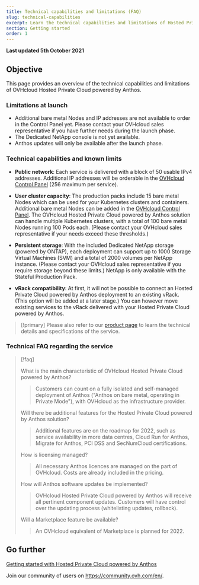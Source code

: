 ```yaml
---
title: Technical capabilities and limitations (FAQ)
slug: technical-capabilities
excerpt: Learn the technical capabilities and limitations of Hosted Private Cloud powered by Anthos
section: Getting started
order: 1
---
```


**Last updated 5th October 2021**

## Objective

This page provides an overview of the technical capabilities and limitations of OVHcloud Hosted Private Cloud powered by Anthos.

### Limitations at launch

- Additional bare metal Nodes and IP addresses are not available to order in the Control Panel yet. Please contact your OVHcloud sales representative if you have further needs during the launch phase.
- The Dedicated NetApp console is not yet available.
- Anthos updates will only be available after the launch phase.


### Technical capabilities and known limits

- **Public network**: Each service is delivered with a block of 50 usable IPv4 addresses. Additional IP addresses will be orderable in the [OVHcloud Control Panel](https://www.ovh.com/auth/?action=gotomanager&from=https://www.ovh.co.uk/&ovhSubsidiary=GB) (256 maximum per service).

- **User cluster capacity**: The production packs include 15 bare metal Nodes which can be used for your Kubernetes clusters and containers. Additional bare metal Nodes can be added in the [OVHcloud Control Panel](https://www.ovh.com/auth/?action=gotomanager&from=https://www.ovh.co.uk/&ovhSubsidiary=GB). The OVHcloud Hosted Private Cloud powered by Anthos solution can handle multiple Kubernetes clusters, with a total of 100 bare metal Nodes running 100 Pods each. (Please contact your OVHcloud sales representative if your needs exceed these thresholds.)

- **Persistent storage**: With the included Dedicated NetApp storage (powered by ONTAP), each deployment can support up to 1000 Storage Virtual Machines (SVM) and a total of 2000 volumes per NetApp instance. (Please contact your OVHcloud sales representative if you require storage beyond these limits.) NetApp is only available with the Stateful Production Pack.

- **vRack compatibility**: At first, it will not be possible to connect an Hosted Private Cloud powered by Anthos deployment to an existing vRack. (This option will be added at a later stage.) You can however move existing services to the vRack delivered with your Hosted Private Cloud powered by Anthos.

> [!primary]
> Please also refer to our [product page](https://www.ovhcloud.com/en-gb/hosted-private-cloud/anthos/) to learn the technical details and specifications of the service.
>

### Technical FAQ regarding the service

> [!faq]
>
> What is the main characteristic of OVHcloud Hosted Private Cloud powered by Anthos?
>> Customers can count on a fully isolated and self-managed deployment of Anthos ("Anthos on bare metal, operating in Private Mode"), with OVHcloud as the infrastructure provider.
>
> Will there be additional features for the Hosted Private Cloud powered by Anthos solution?
>> Additional features are on the roadmap for 2022, such as service availability in more data centres, Cloud Run for Anthos, Migrate for Anthos, PCI DSS and SecNumCloud certifications.
>
> How is licensing managed?
>> All necessary Anthos licences are managed on the part of OVHcloud. Costs are already included in the pricing.
>
> How will Anthos software updates be implemented?
>> OVHcloud Hosted Private Cloud powered by Anthos will receive all pertinent component updates. Customers will have control over the updating process (whitelisting updates, rollback).
>
> Will a Marketplace feature be available?
>> An OVHcloud equivalent of Marketplace is planned for 2022.

## Go further

[Getting started with Hosted Private Cloud powered by Anthos](../control-panel-first-steps/)

Join our community of users on <https://community.ovh.com/en/>.
